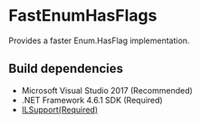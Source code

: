 # FastEnumHasFlags
Provides a faster Enum.HasFlag implementation.

## Build dependencies
- Microsoft Visual Studio 2017 (Recommended)
- .NET Framework 4.6.1 SDK (Required)
- [ILSupport(Required)](https://github.com/ins0mniaque/ILSupport)